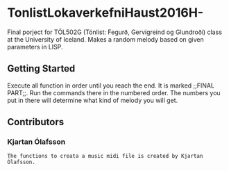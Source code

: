 # TonlistLokaverkefniHaust2016H-

Final porject for TÖL502G (Tónlist: Fegurð, Gervigreind og Glundroði) class at the University of Iceland. Makes a random melody based on given parameters in LISP.

## Getting Started
 Execute all function in order until you reach the end. It is marked ;;FINAL PART;;. Run the commands there in the numbered order. The numbers you put in there will determine what kind of melody you will get.

 ## Contributors
  ### Kjartan Ólafsson
    The functions to creata a music midi file is created by Kjartan Ólafsson.
